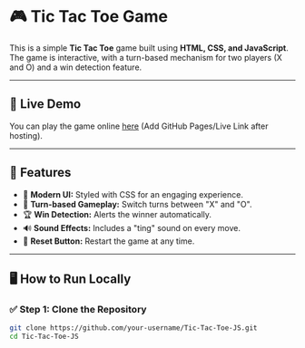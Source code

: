 # 🎮 Tic Tac Toe Game

This is a simple **Tic Tac Toe** game built using **HTML, CSS, and JavaScript**. The game is interactive, with a turn-based mechanism for two players (X and O) and a win detection feature.

---

## 🚀 **Live Demo**
You can play the game online [here](#) (Add GitHub Pages/Live Link after hosting).

---

## 📌 **Features**
- 🎨 **Modern UI:** Styled with CSS for an engaging experience.
- 🔄 **Turn-based Gameplay:** Switch turns between "X" and "O".
- 🏆 **Win Detection:** Alerts the winner automatically.
- 🔊 **Sound Effects:** Includes a "ting" sound on every move.
- 🔄 **Reset Button:** Restart the game at any time.

---

## 🖥️ **How to Run Locally**
### ✅ **Step 1: Clone the Repository**
```sh
git clone https://github.com/your-username/Tic-Tac-Toe-JS.git
cd Tic-Tac-Toe-JS
